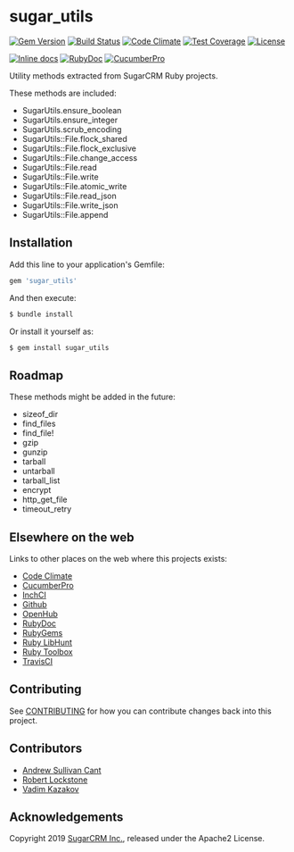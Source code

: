 # sugar_utils

[![Gem Version](https://badge.fury.io/rb/sugar_utils.svg)](http://badge.fury.io/rb/sugar_utils)
[![Build Status](https://travis-ci.org/sugarcrm/sugar_utils.svg?branch=master)](https://travis-ci.org/sugarcrm/sugar_utils)
[![Code Climate](https://codeclimate.com/github/sugarcrm/sugar_utils/badges/gpa.svg)](https://codeclimate.com/github/sugarcrm/sugar_utils)
[![Test Coverage](https://codeclimate.com/github/sugarcrm/sugar_utils/badges/coverage.svg)](https://codeclimate.com/github/sugarcrm/sugar_utils/coverage)
[![License](http://img.shields.io/badge/license-Apache2-green.svg?style=flat)](LICENSE)

[![Inline docs](http://inch-ci.org/github/sugarcrm/sugar_utils.svg)](http://inch-ci.org/github/sugarcrm/sugar_utils)
[![RubyDoc](http://img.shields.io/badge/docs-rdoc.info-blue.svg)](http://rubydoc.org/gems/sugar_utils)
[![CucumberPro](https://img.shields.io/badge/cucumber.pro-sugar_utils-3d10af.svg)](https://app.cucumber.pro/projects/sugar_utils)

Utility methods extracted from SugarCRM Ruby projects.

These methods are included:

* SugarUtils.ensure_boolean
* SugarUtils.ensure_integer
* SugarUtils.scrub_encoding
* SugarUtils::File.flock_shared
* SugarUtils::File.flock_exclusive
* SugarUtils::File.change_access
* SugarUtils::File.read
* SugarUtils::File.write
* SugarUtils::File.atomic_write
* SugarUtils::File.read_json
* SugarUtils::File.write_json
* SugarUtils::File.append

## Installation

Add this line to your application's Gemfile:


```ruby
gem 'sugar_utils'
```

And then execute:

```bash
$ bundle install
```

Or install it yourself as:
```bash
$ gem install sugar_utils
```

## Roadmap

These methods might be added in the future:

* sizeof_dir
* find_files
* find_file!
* gzip
* gunzip
* tarball
* untarball
* tarball_list
* encrypt
* http_get_file
* timeout_retry

## Elsewhere on the web

Links to other places on the web where this projects exists:

* [Code Climate](https://codeclimate.com/github/sugarcrm/sugar_utils)
* [CucumberPro](https://app.cucumber.pro/projects/sugar_utils)
* [InchCI](http://inch-ci.org/github/sugarcrm/sugar_utils)
* [Github](https://github.com/sugarcrm/sugar_utils)
* [OpenHub](https://www.openhub.net/p/sugar_utils)
* [RubyDoc](http://rubydoc.org/gems/sugar_utils)
* [RubyGems](https://rubygems.org/gems/sugar_utils)
* [Ruby LibHunt](https://ruby.libhunt.com/sugar_utils-alternatives)
* [Ruby Toolbox](https://www.ruby-toolbox.com/projects/sugar_utils)
* [TravisCI](https://travis-ci.org/sugarcrm/sugar_utils)

## Contributing

See [CONTRIBUTING](CONTRIBUTING.md) for how you can contribute changes back into this project.

## Contributors

* [Andrew Sullivan Cant](https://github.com/acant)
* [Robert Lockstone](https://github.com/lockstone)
* [Vadim Kazakov](https://github.com/yads)

## Acknowledgements

Copyright 2019 [SugarCRM Inc.](http://sugarcrm.com), released under the Apache2 License.
